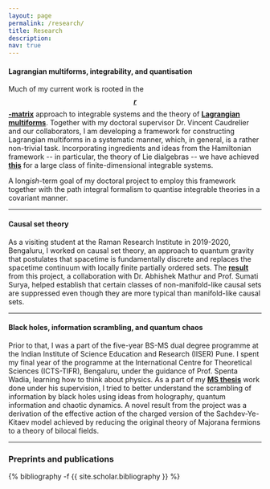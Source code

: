 ```yaml
---
layout: page
permalink: /research/
title: Research
description:
nav: true
---
```


<h4>Lagrangian multiforms, integrability, and quantisation</h4>

Much of my current work is rooted in the <b><a href="https://link.springer.com/article/10.1007/BF01076717" target="_self">$$r$$-matrix</a></b> approach to integrable systems and the theory of <b><a href="https://arxiv.org/abs/0903.4086" target="_self">Lagrangian multiforms</a></b>. Together with my doctoral supervisor Dr. Vincent Caudrelier and our collaborators, I am developing a framework for constructing Lagrangian multiforms in a systematic manner, which, in general, is a rather non-trivial task. Incorporating ingredients and ideas from the Hamiltonian framework -- in particular, the theory of Lie dialgebras -- we have achieved <b><a href="https://arxiv.org/abs/2307.07339" target="_self">this</a></b> for a large class of finite-dimensional integrable systems.

A long*ish*-term goal of my doctoral project to employ this framework together with the path integral formalism to quantise integrable theories in a covariant manner.

<!--Much of my current work is rooted in the $$r$$-matrix approach to integrable systems and the theory of Lagrangian multiforms. The <b><a href="https://link.springer.com/article/10.1007/BF01076717" target="_self">classical $$r$$-matrix</a></b> -- introduced by E. K. Sklyanin in the 1970s -- is an intriguing object that brings important algebraic and geometric insights into the study of integrable systems. However, the traditional perspective on integrability has been predominantly based on the Hamiltonian formalism. The notion of <b><a href="https://matsvermeeren.xyz/wp-content/uploads/2023/08/poster-fdis2023-online.pdf" target="_self">Lagrangian multiforms</a></b> marks a departure from this point of view and captures integrability variationally, using a generalised variational principle applied to an appropriate generalisation of a classical action.

A part of my work is aimed at developing a framework for constructing Lagrangian multiforms in a systematic manner, which, in general, is a rather non-trivial task. Incorporating ingredients and ideas from the Hamiltonian framework -- in particular, the classical $$r$$-matrix and the theory of Lie dialgebras -- we achieved <b><a href="https://arxiv.org/abs/2307.07339" target="_self">this goal</a></b> for a large class of finite-dimensional integrable systems. A long*ish*-term goal of my doctoral project is to employ this framework to explore the the possibility of using path integrals to quantise integrable theories in a covariant manner, overcoming the drawback of canonical quantisation which breaks the Lorentz covariance of the underlying spacetime coordinates.-->


<hr>

<h4>Causal set theory</h4>

As a visiting student at the Raman Research Institute in 2019-2020, Bengaluru, I worked on causal set theory, an approach to quantum gravity that postulates that spacetime is fundamentally discrete and replaces the spacetime continuum with locally finite partially ordered sets. The <b><a href="https://arxiv.org/abs/2009.07623" target="_self">result</a></b> from this project, a collaboration with Dr. Abhishek Mathur and Prof. Sumati Surya, helped establish that certain classes of non-manifold-like causal sets are suppressed even though they are more typical than manifold-like causal sets.

<hr>

<h4>Black holes, information scrambling, and quantum chaos</h4>

Prior to that, I was a part of the five-year BS-MS dual degree programme at the Indian Institute of Science Education and Research (IISER) Pune. I spent my final year of the programme at the International Centre for Theoretical Sciences (ICTS-TIFR), Bengaluru, under the guidance of Prof. Spenta Wadia, learning how to think about physics. As a part of my <b><a href="http://dr.iiserpune.ac.in:8080/xmlui/bitstream/handle/123456789/1047/MS%20Thesis%20-%20Anup%20Anand%20Singh.pdf" target="_self">MS thesis</a></b> work done under his supervision, I tried to better understand the scrambling of information by black holes using ideas from holography, quantum information and chaotic dynamics. A novel result from the project was a derivation of the effective action of the charged version of the Sachdev-Ye-Kitaev model achieved by reducing the original theory of Majorana fermions to a theory of bilocal fields.

<hr>

<h3> Preprints and publications </h3>

<div class="publications">

{% bibliography -f {{ site.scholar.bibliography }} %}

</div>
